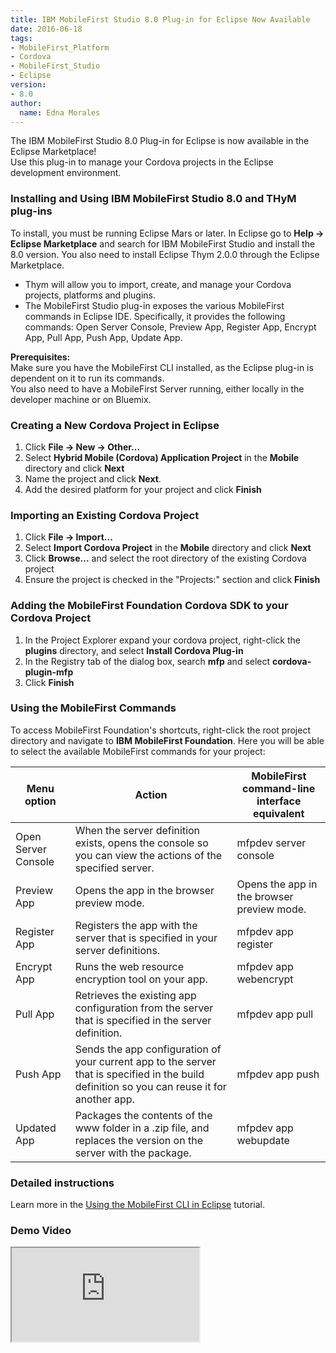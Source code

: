 ```yaml
---
title: IBM MobileFirst Studio 8.0 Plug-in for Eclipse Now Available
date: 2016-06-18
tags:
- MobileFirst_Platform
- Cordova
- MobileFirst_Studio
- Eclipse
version:
- 8.0
author:
  name: Edna Morales
---
```


The IBM MobileFirst Studio 8.0 Plug-in for Eclipse is now available in the Eclipse Marketplace!  
Use this plug-in to manage your Cordova projects in the Eclipse development environment.

### Installing and Using IBM MobileFirst Studio 8.0 and THyM plug-ins
To install, you must be running Eclipse Mars or later. In Eclipse go to **Help -> Eclipse Marketplace** and search for IBM MobileFirst Studio and install the 8.0 version. You also need to install Eclipse Thym 2.0.0 through the Eclipse Marketplace.

* Thym will allow you to import, create, and manage your Cordova projects, platforms and plugins. 
* The MobileFirst Studio plug-in exposes the various MobileFirst commands in Eclipse IDE. Specifically, it provides the following commands: Open Server Console, Preview App, Register App, Encrypt App, Pull App, Push App, Update App.

**Prerequisites:**  
Make sure you have the MobileFirst CLI installed, as the Eclipse plug-in is dependent on it to run its commands.  
You also need to have a MobileFirst Server running, either locally in the developer machine or on Bluemix.

### Creating a New Cordova Project in Eclipse
1. Click **File -> New -> Other...**
2. Select **Hybrid Mobile (Cordova) Application Project** in the **Mobile** directory and click **Next**
3. Name the project and click **Next**.
4. Add the desired platform for your project and click **Finish**

### Importing an Existing Cordova Project
1. Click **File -> Import...**
2. Select **Import Cordova Project** in the **Mobile** directory and click **Next**
3. Click **Browse...** and select the root directory of the existing Cordova project
4. Ensure the project is checked in the "Projects:" section and click **Finish**

### Adding the MobileFirst Foundation Cordova SDK to your Cordova Project
1. In the Project Explorer expand your cordova project, right-click the **plugins** directory, and select **Install Cordova Plug-in**
2. In the Registry tab of the dialog box, search **mfp** and select **cordova-plugin-mfp**
3. Click **Finish**

### Using the MobileFirst Commands
To access MobileFirst Foundation's shortcuts, right-click the root project directory and navigate to **IBM MobileFirst Foundation**. Here you will be able to select the available MobileFirst commands for your project:

| Menu option         | Action                                                                                                                                       | MobileFirst command-line interface equivalent |
|---------------------|----------------------------------------------------------------------------------------------------------------------------------------------|-----------------------------------------------|
| Open Server Console | When the server definition exists, opens the console so you can view the actions of the specified server.                                    | mfpdev server console                         |
| Preview App         | Opens the app in the browser preview mode.                                                                                                   | Opens the app in the browser preview mode.    |
| Register App        | Registers the app with the server that is specified in your server definitions.                                                              | mfpdev app register                           |
| Encrypt App         | Runs the web resource encryption tool on your app.                                                                                           | mfpdev app webencrypt                         |
| Pull App            | Retrieves the existing app configuration from the server that is specified in the server definition.                                         | mfpdev app pull                               |
| Push App            | Sends the app configuration of your current app to the server that is specified in the build definition so you can reuse it for another app. | mfpdev app push                               |
| Updated App         | Packages the contents of the www folder in a .zip file, and replaces the version on the server with the package.                             | mfpdev app webupdate                          |

### Detailed instructions
Learn more in the [Using the MobileFirst CLI in Eclipse]({{site.baseurl}}/tutorials/en/foundation/8.0/using-the-mfpf-sdk/using-mobilefirst-cli-in-eclipse/) tutorial.

### Demo Video

<div class="sizer"><div class="embed-responsive embed-responsive-16by9">
   <iframe src="https://www.youtube.com/embed/yRe2AprnUeg"></iframe>
</div>